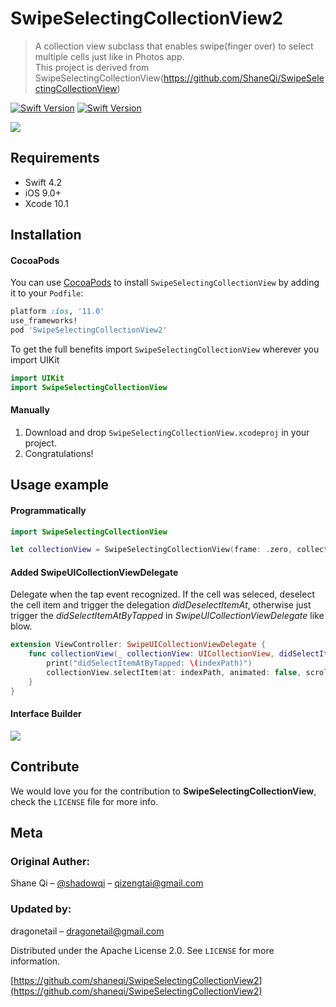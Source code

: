# SwipeSelectingCollectionView2
> A collection view subclass that enables swipe(finger over) to select multiple cells just like in Photos app.  
This project is derived from SwipeSelectingCollectionView(https://github.com/ShaneQi/SwipeSelectingCollectionView)

[![Swift Version](https://img.shields.io/badge/Swift-4.2-orange.svg)](https://swift.org/)
[![Swift Version](https://img.shields.io/badge/iOS-9.0-green.svg)](https://www.apple.com/ios/ios-9/)

![](./Assets/demo.gif)

## Requirements

- Swift 4.2
- iOS 9.0+
- Xcode 10.1

## Installation

#### CocoaPods
You can use [CocoaPods](http://cocoapods.org/) to install `SwipeSelectingCollectionView` by adding it to your `Podfile`:

```ruby
platform :ios, '11.0'
use_frameworks!
pod 'SwipeSelectingCollectionView2'
```

To get the full benefits import `SwipeSelectingCollectionView` wherever you import UIKit

``` swift
import UIKit
import SwipeSelectingCollectionView
```

#### Manually
1. Download and drop ```SwipeSelectingCollectionView.xcodeproj``` in your project.  
2. Congratulations!  

## Usage example

#### Programmatically

```swift
import SwipeSelectingCollectionView

let collectionView = SwipeSelectingCollectionView(frame: .zero, collectionViewLayout: UICollectionViewFlowLayout()) 
```
#### Added SwipeUICollectionViewDelegate  
Delegate when the tap event recognized. If the cell was seleced, deselect the cell item and trigger the delegation *didDeselectItemAt*, otherwise just trigger the *didSelectItemAtByTapped* in *SwipeUICollectionViewDelegate* like blow.    
```swift
extension ViewController: SwipeUICollectionViewDelegate {
    func collectionView(_ collectionView: UICollectionView, didSelectItemAtByTapped indexPath: IndexPath) {
        print("didSelectItemAtByTapped: \(indexPath)")
        collectionView.selectItem(at: indexPath, animated: false, scrollPosition: [])
    }
}
```

#### Interface Builder

![](./Assets/usage-IB.png)

## Contribute

We would love you for the contribution to **SwipeSelectingCollectionView**, check the ``LICENSE`` file for more info.

## Meta

### Original Auther:
Shane Qi – [@shadowqi](https://twitter.com/shadowqi) – qizengtai@gmail.com

### Updated by:
dragonetail – dragonetail@gmail.com  

Distributed under the Apache License 2.0. See ``LICENSE`` for more information.

[https://github.com/shaneqi/SwipeSelectingCollectionView2](https://github.com/shaneqi/SwipeSelectingCollectionView2)
